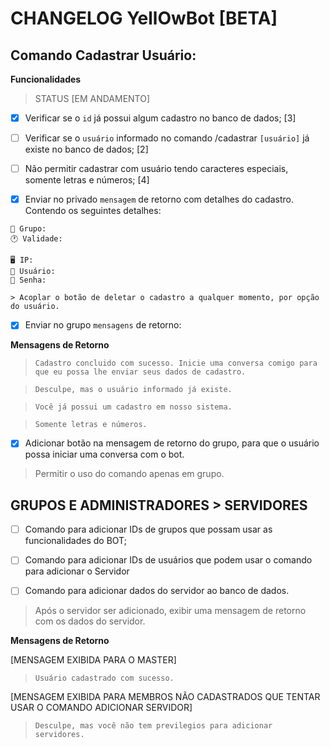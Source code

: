 # CHANGELOG YellOwBot [BETA]

## Comando Cadastrar Usuário:

**Funcionalidades**

> STATUS [EM ANDAMENTO]

- [x] Verificar se o `id` já possui algum cadastro no banco de dados; [3]

- [ ] Verificar se o `usuário` informado no comando /cadastrar `[usuário]` já existe no banco de dados; [2]

- [ ] Não permitir cadastrar com usuário tendo caracteres especiais, somente letras e números; [4]

- [x] Enviar no privado `mensagem` de retorno com detalhes do cadastro. Contendo os seguintes detalhes:
```
💬 Grupo:
🕐 Validade:

🖥 IP:
👤 Usuário: 
🔑 Senha:

> Acoplar o botão de deletar o cadastro a qualquer momento, por opção do usuário.
```

- [x] Enviar no grupo `mensagens` de retorno:

**Mensagens de Retorno**
> `Cadastro concluido com sucesso. Inicie uma conversa comigo para que eu possa lhe enviar seus dados de cadastro.`

> `Desculpe, mas o usuário informado já existe.`

> `Você já possui um cadastro em nosso sistema.`

> `Somente letras e números.`

- [x] Adicionar botão na mensagem de retorno do grupo, para que o usuário possa iniciar uma conversa com o bot.

> Permitir o uso do comando apenas em grupo.

## GRUPOS E ADMINISTRADORES > SERVIDORES ##

- [ ] Comando para adicionar IDs de grupos que possam usar as funcionalidades do BOT;

- [ ] Comando para adicionar IDs de usuários que podem usar o comando para adicionar o Servidor

- [ ] Comando para adicionar dados do servidor ao banco de dados.

> Após o servidor ser adicionado, exibir uma mensagem de retorno com os dados do servidor.

**Mensagens de Retorno**

[MENSAGEM EXIBIDA PARA O MASTER]

> `Usuário cadastrado com sucesso.`

[MENSAGEM EXIBIDA PARA MEMBROS NÃO CADASTRADOS QUE TENTAR USAR O COMANDO ADICIONAR SERVIDOR]

> `Desculpe, mas você não tem previlegios para adicionar servidores.`
